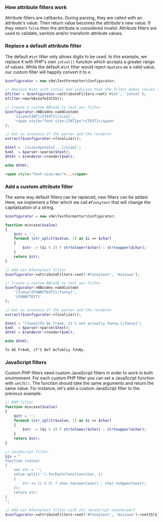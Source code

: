 ### How attribute filters work

Attribute filters are callbacks. During parsing, they are called with an attribute's value. Their return value becomes the attribute's new value. If they return `false` then the attribute is considered invalid. Attribute filters are used to validate, sanitize and/or transform attribute values.

### Replace a default attribute filter

The default `#int` filter only allows digits to be used. In this example, we replace it with PHP's own `intval()` function which accepts a greater range of values. While the default `#int` filter would reject `4potato` as a valid value, our custom filter will happily convert it to `4`.

```php
$configurator = new s9e\TextFormatter\Configurator;

// Replace #int with intval and indicate that the filter makes values safe in CSS
$filter = $configurator->attributeFilters->set('#int', 'intval');
$filter->markAsSafeInCSS();

// Create a custom BBCode to test our filter
$configurator->BBCodes->addCustom(
	'[size={INT}]{TEXT}[/size]',
	'<span style="font-size:{INT}px">{TEXT}</span>'
);

// Get an instance of the parser and the renderer
extract($configurator->finalize());

$text = '[size=4potato]...[/size]';
$xml  = $parser->parse($text);
$html = $renderer->render($xml);

echo $html;
```
```html
<span style="font-size:4px">...</span>
```

### Add a custom attribute filter

The same way default filters can be replaced, new filters can be added. Here, we implement a filter which we call `#funnytext` that will change the capitalization of a string.

```php
$configurator = new s9e\TextFormatter\Configurator;

function mixcase($value)
{
	$str = '';
	foreach (str_split($value, 1) as $i => $char)
	{
		$str .= ($i % 2) ? strtolower($char) : strtoupper($char);
	}
	return $str;
}

// Add our #funnytext filter
$configurator->attributeFilters->set('#funnytext', 'mixcase');

// Create a custom BBCode to test our filter
$configurator->BBCodes->addCustom(
	'[funny]{FUNNYTEXT}[/funny]',
	'{FUNNYTEXT}'
);

// Get an instance of the parser and the renderer
extract($configurator->finalize());

$text = "[funny]To be frank, it's not actually funny.[/funny]";
$xml  = $parser->parse($text);
$html = $renderer->render($xml);

echo $html;
```
```html
To bE FrAnK, iT'S NoT AcTuAlLy fUnNy.
```

### JavaScript filters

Custom PHP filters need custom JavaScript filters in order to work in both environment. For each custom PHP filter you can set a JavaScript function with `setJS()`. The function should take the same arguments and return the same value. For instance, let's add a custom JavaScript filter to the previous example:

```php
// PHP filter
function mixcase($value)
{
	$str = '';
	foreach (str_split($value, 1) as $i => $char)
	{
		$str .= ($i % 2) ? strtolower($char) : strtoupper($char);
	}
	return $str;
}

// JavaScript filter
$js = "
function (value)
{
	var str = '';
	value.split('').forEach(function(char, i)
	{
		str += (i % 2) ? char.toLowerCase() : char.toUpperCase();
	});
	return str;
}
";

// Add our #funnytext filter with its JavaScript counterpart
$configurator->attributeFilters->set('#funnytext', 'mixcase')->setJS($js);
```
